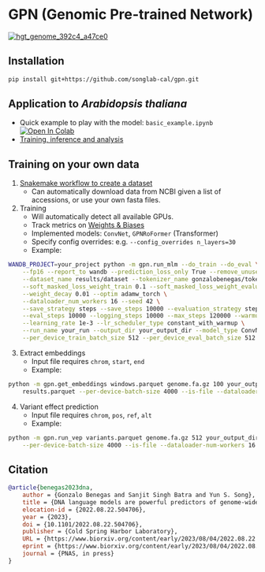 # GPN (Genomic Pre-trained Network)
[![hgt_genome_392c4_a47ce0](https://user-images.githubusercontent.com/5766420/228109137-85d48559-d1ae-4c9a-94b5-c79fc06ad45d.png)](  https://genome.ucsc.edu/s/gbenegas/gpn-arabidopsis)


## Installation
```bash
pip install git+https://github.com/songlab-cal/gpn.git
```

## Application to *Arabidopsis thaliana*
* Quick example to play with the model: `basic_example.ipynb` [![Open In Colab](https://colab.research.google.com/assets/colab-badge.svg)](https://colab.research.google.com/github/songlab-cal/gpn/blob/main/basic_example.ipynb)
* [Training, inference and analysis](analysis/arabidopsis)

## Training on your own data
1. [Snakemake workflow to create a dataset](workflow/make_dataset)
    - Can automatically download data from NCBI given a list of accessions, or use your own fasta files.
2. Training
    - Will automatically detect all available GPUs.
    - Track metrics on [Weights & Biases](https://wandb.ai/)
    - Implemented models: `ConvNet`, `GPNRoFormer` (Transformer)
    - Specify config overrides: e.g. `--config_overrides n_layers=30`
    - Example:
```bash
WANDB_PROJECT=your_project python -m gpn.run_mlm --do_train --do_eval \
    --fp16 --report_to wandb --prediction_loss_only True --remove_unused_columns False \
    --dataset_name results/dataset --tokenizer_name gonzalobenegas/tokenizer-dna-mlm \
    --soft_masked_loss_weight_train 0.1 --soft_masked_loss_weight_evaluation 0.0 \
    --weight_decay 0.01 --optim adamw_torch \
    --dataloader_num_workers 16 --seed 42 \
    --save_strategy steps --save_steps 10000 --evaluation_strategy steps \
    --eval_steps 10000 --logging_steps 10000 --max_steps 120000 --warmup_steps 1000 \
    --learning_rate 1e-3 --lr_scheduler_type constant_with_warmup \
    --run_name your_run --output_dir your_output_dir --model_type ConvNet \
    --per_device_train_batch_size 512 --per_device_eval_batch_size 512 --gradient_accumulation_steps 1
```
3. Extract embeddings
    - Input file requires `chrom`, `start`, `end`
    - Example:
```bash
python -m gpn.get_embeddings windows.parquet genome.fa.gz 100 your_output_dir \
    results.parquet --per-device-batch-size 4000 --is-file --dataloader-num-workers 16
```
4. Variant effect prediction
    - Input file requires `chrom`, `pos`, `ref`, `alt`
    - Example:
```bash
python -m gpn.run_vep variants.parquet genome.fa.gz 512 your_output_dir results.parquet \
    --per-device-batch-size 4000 --is-file --dataloader-num-workers 16
```

## Citation
```bibtex
@article{benegas2023dna,
	author = {Gonzalo Benegas and Sanjit Singh Batra and Yun S. Song},
	title = {DNA language models are powerful predictors of genome-wide variant effects},
	elocation-id = {2022.08.22.504706},
	year = {2023},
	doi = {10.1101/2022.08.22.504706},
	publisher = {Cold Spring Harbor Laboratory},
	URL = {https://www.biorxiv.org/content/early/2023/08/04/2022.08.22.504706},
	eprint = {https://www.biorxiv.org/content/early/2023/08/04/2022.08.22.504706.full.pdf},
	journal = {PNAS, in press}
}
```
